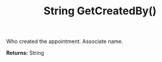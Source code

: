 ﻿---
uid: crmscript_ref_NSAppointment_GetCreatedBy
title: String GetCreatedBy()
intellisense: NSAppointment.GetCreatedBy
keywords: NSAppointment, GetCreatedBy
so.topic: reference
---

Who created the appointment. Associate name.

**Returns:** String



